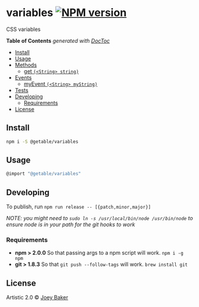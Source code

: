 # variables [![NPM version][npm-image]][npm-url]

CSS variables

<!-- START doctoc generated TOC please keep comment here to allow auto update -->
<!-- DON'T EDIT THIS SECTION, INSTEAD RE-RUN doctoc TO UPDATE -->
**Table of Contents**  *generated with [DocToc](https://github.com/thlorenz/doctoc)*

- [Install](#install)
- [Usage](#usage)
- [Methods](#methods)
  - [get `(<String> string)`](#get-string-string)
- [Events](#events)
  - [myEvent `(<String> myString)`](#myevent-string-mystring)
- [Tests](#tests)
- [Developing](#developing)
  - [Requirements](#requirements)
- [License](#license)

<!-- END doctoc generated TOC please keep comment here to allow auto update -->

## Install

```sh
npm i -S @getable/variables
```


## Usage

```js
@import "@getable/variables"
```

## Developing
To publish, run `npm run release -- [{patch,minor,major}]`

_NOTE: you might need to `sudo ln -s /usr/local/bin/node /usr/bin/node` to ensure node is in your path for the git hooks to work_

### Requirements
* **npm > 2.0.0** So that passing args to a npm script will work. `npm i -g npm`
* **git > 1.8.3** So that `git push --follow-tags` will work. `brew install git`

## License

Artistic 2.0 © [Joey Baker](http://byjoeybaker.com)


[npm-url]: https://npmjs.org/package/@getable/variables
[npm-image]: https://badge.fury.io/js/@getable/variables.svg
[travis-url]: https://travis-ci.org/Getable/@getable/variables
[travis-image]: https://travis-ci.org/Getable/@getable/variables.svg?branch=master
[daviddm-url]: https://david-dm.org/Getable/@getable/variables.svg?theme=shields.io
[daviddm-image]: https://david-dm.org/Getable/@getable/variables
